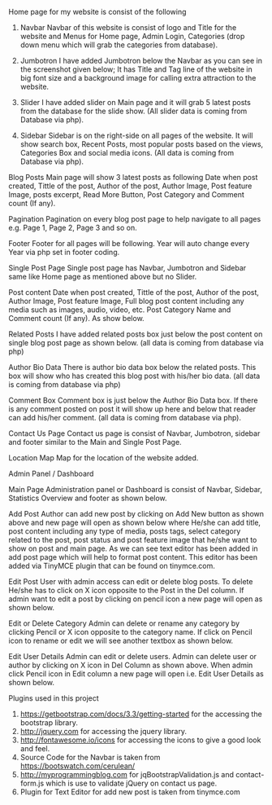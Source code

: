 Home page for my website is consist of the following
1. Navbar
Navbar of this website is consist of logo and Title for the website and Menus for Home page, Admin Login, Categories (drop down menu which will grab the categories from database).

2. Jumbotron
I have added Jumbotron below the Navbar as you can see in the screenshot given below; It has Title and Tag line of the website in big font size and a background image for calling extra attraction to the website.

3. Slider
I have added slider on Main page and it will grab 5 latest posts from the database for the slide show. (All slider data is coming from Database via php).

4. Sidebar
Sidebar is on the right-side on all pages of the website. It will show search box, Recent Posts, most popular posts based on the views, Categories Box and social media icons. (All data is coming from Database via php).

Blog Posts
Main page will show 3 latest posts as following
Date when post created, Tittle of the post, Author of the post, Author Image, Post feature Image, posts excerpt, Read More Button, Post Category and Comment count (If any).

Pagination
Pagination on every blog post page to help navigate to all pages e.g. Page 1, Page 2, Page 3 and so on.

Footer
Footer for all pages will be following. Year will auto change every Year via php set in footer coding.

Single Post Page
Single post page has Navbar, Jumbotron and Sidebar same like Home page as mentioned above but no Slider.

Post content
Date when post created, Tittle of the post, Author of the post, Author Image, Post feature Image, Full blog post content including any media such as images, audio, video, etc. Post Category Name and Comment count (If any). As show below.

Related Posts
I have added related posts box just below the post content on single blog post page as shown below. (all data is coming from database via php)

Author Bio Data
There is author bio data box below the related posts. This box will show who has created this blog post with his/her bio data. (all data is coming from database via php)

Comment Box
Comment box is just below the Author Bio Data box. If there is any comment posted on post it will show up here and below that reader can add his/her comment. (all data is coming from database via php).

Contact Us Page
Contact us page is consist of Navbar, Jumbotron, sidebar and footer similar to the Main and Single Post Page.

Location Map
Map for the location of the website added.

Admin Panel / Dashboard

Main Page
Administration panel or Dashboard is consist of Navbar, Sidebar, Statistics Overview and footer as shown below.

Add Post
Author can add new post by clicking on Add New button as shown above and new page will open as shown below where He/she can add title, post content including any type of media, posts tags, select category related to the post, post status and post feature image that he/she want to show on post and main page. As we can see text editor has been added in add post page which will help to format post content. This editor has been added via TinyMCE plugin that can be found on tinymce.com.

Edit Post
User with admin access can edit or delete blog posts. To delete He/she has to click on X icon opposite to the Post in the Del column. If admin want to edit a post by clicking on pencil icon a new page will open as shown below.

Edit or Delete Category
Admin can delete or rename any category by clicking Pencil or X icon opposite to the category name. If click on Pencil icon to rename or edit we will see another textbox as shown below.

Edit User Details
Admin can edit or delete users. Admin can delete user or author by clicking on X icon in Del Column as shown above. When admin click Pencil icon in Edit column a new page will open i.e. Edit User Details as shown below.

Plugins used in this project
1. https://getbootstrap.com/docs/3.3/getting-started for the accessing the bootstrap library.
2. http://jquery.com for accessing the jquery library.
3. http://fontawesome.io/icons for accessing the icons to give a good look and feel.
4. Source Code for the Navbar is taken from https://bootswatch.com/cerulean/
5. http://myprogrammingblog.com for jqBootstrapValidation.js and contact-form.js which is use to validate jQuery on contact us page.
6. Plugin for Text Editor for add new post is taken from tinymce.com
